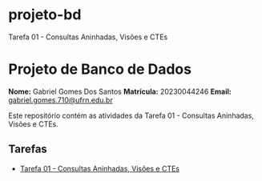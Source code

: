 # projeto-bd
Tarefa 01 - Consultas Aninhadas, Visões e CTEs


# Projeto de Banco de Dados

**Nome:** Gabriel Gomes Dos Santos
**Matrícula:** 	20230044246
**Email:** gabriel.gomes.710@ufrn.edu.br

Este repositório contém as atividades da Tarefa 01 - Consultas Aninhadas, Visões e CTEs.

## Tarefas

- [Tarefa 01 - Consultas Aninhadas, Visões e CTEs](tarefas/t01/tarefa01.md)
